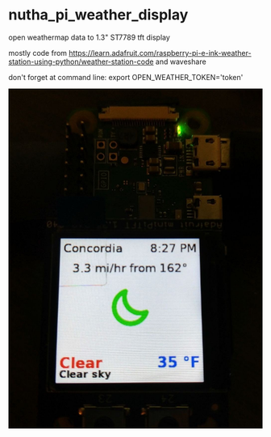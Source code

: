 # nutha_pi_weather_display
open weathermap data to 1.3" ST7789 tft display

mostly code from https://learn.adafruit.com/raspberry-pi-e-ink-weather-station-using-python/weather-station-code and waveshare

don't forget at command line:
export OPEN_WEATHER_TOKEN='token'

![](https://raw.githubusercontent.com/ssk8/nutha_pi_weather_display/main/signal-2020-11-10-204121.jpeg)
